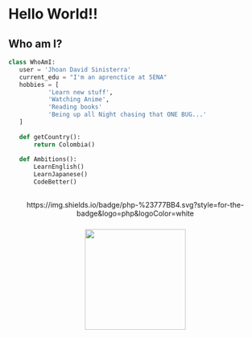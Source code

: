 <h1 align="left">Hello World!!</h1>

## Who am I?
 ```python
 class WhoAmI:
 	user = 'Jhoan David Sinisterra'
	current_edu = "I'm an aprenctice at SENA"
	hobbies = [
			'Learn new stuff',
			'Watching Anime',
			'Reading books'
			'Being up all Night chasing that ONE BUG...'
	]
	
	def getCountry():
		return Colombia()
	
	def Ambitions():
		LearnEnglish()
		LearnJapanese()
		CodeBetter()
	
 ```


<div align="center">
  https://img.shields.io/badge/php-%23777BB4.svg?style=for-the-badge&logo=php&logoColor=white
</div>

###

<div align="center">
  <img height="200" src="https://media3.giphy.com/media/v1.Y2lkPTc5MGI3NjExbDczdWtlc21icXFpYWxsbHdld3F0YTd5amhlM2FtODRscDl1bjkwbCZlcD12MV9pbnRlcm5hbF9naWZfYnlfaWQmY3Q9Zw/KGd6ns7MR1gPCRT52z/giphy.gif"  />
</div>

###
